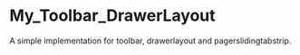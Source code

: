 # My_Toolbar_DrawerLayout
A simple implementation for toolbar, drawerlayout and pagerslidingtabstrip.

